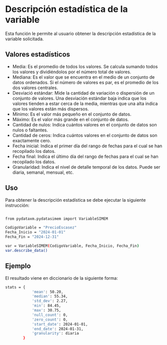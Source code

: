 # Descripción estadística de la variable

Esta función le permite al usuario obtener la descripción estadística de la variable solicitada.

## Valores estadísticos

- Media: Es el promedio de todos los valores. Se calcula sumando todos los valores y dividiéndolos por el número total de valores.
- Mediana: Es el valor que se encuentra en el medio de un conjunto de datos ordenados. Si el número de valores es par, es el promedio de los dos valores centrales.
- Desviació estándar: Mide la cantidad de variación o dispersión de un conjunto de valores. Una desviación estándar baja indica que los valores tienden a estar cerca de la media, mientras que una alta indica que los valores están más dispersos.
- Mínimo: Es el valor más pequeño en el conjunto de datos.
- Máximo: Es el valor más grande en el conjunto de datos.
- Cantidad de nulos: Indica cuántos valores en el conjunto de datos son nulos o faltantes.
- Cantidad de ceros: Indica cuántos valores en el conjunto de datos son exactamente cero.
- Fecha inicial: Indica el primer día del rango de fechas para el cual se han recopilado los datos.
- Fecha final: Indica el último día del rango de fechas para el cual se han recopilado los datos.
- Granularidad: Indica el nivel de detalle temporal de los datos. Puede ser diaria, semanal, mensual, etc.

## Uso

Para obtener la descripción estadística se debe ejecutar la siguiente instrucción:

```bash

from pydataxm.pydatasimem import VariableSIMEM

CodigoVariable = "PrecioEscasez"
Fecha_Inicio = "2024-01-01"
Fecha_Fin = "2024-12-31"

var = VariableSIMEM(CodigoVariable, Fecha_Inicio, Fecha_Fin)
var.describe_data()

```

## Ejemplo

El resultado viene en diccionario de la siguiente forma:

```bash
stats = {
            'mean': 50.20,
            'median': 55.34,
            'std_dev': 2.27,
            'min': 84.45,
            'max': 30.75,
            'null_count': 0,
            'zero_count': 0,
            'start_date': 2024-01-01,
            'end_date': 2024-01-31,
            'granularity': diaria
        }
        
```
